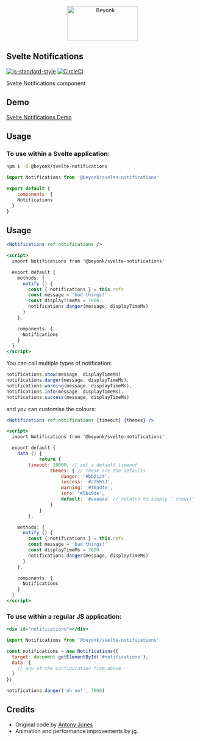 <p align="center">
  <img width="186" height="90" src="https://user-images.githubusercontent.com/218949/44782765-377e7c80-ab80-11e8-9dd8-fce0e37c235b.png" alt="Beyonk" />
</p>

## Svelte Notifications

[![js-standard-style](https://img.shields.io/badge/code%20style-standard-brightgreen.svg)](http://standardjs.com) [![CircleCI](https://circleci.com/gh/beyonk-adventures/svelte-notifications.svg?style=shield)](https://circleci.com/gh/beyonk-adventures/svelte-notifications)

Svelte Notifications component

## Demo

[Svelte Notifications Demo](https://svelte.technology/repl?version=2.15.2&gist=381a8e97686c28ccface39c3f005116e)

## Usage

### To use within a Svelte application:

```bash
npm i -D @beyonk/svelte-notifications
```

```js
import Notifications from '@beyonk/svelte-notifications'

export default {
	components: {
    Notifications
  }
}
```

## Usage

```jsx
<Notifications ref:notifications />

<script>
  import Notifications from '@beyonk/svelte-notifications'

  export default {
    methods: {
      notify () {
        const { notifications } = this.refs
        const message = 'bad things!'
        const displayTimeMs = 7000
        notifications.danger(message, displayTimeMs)
      }
    },

    components: {
      Notifications
    }
  }
</script>
```

You can call multiple types of notification:

```js
notifications.show(message, displayTimeMs)
notifications.danger(message, displayTimeMs),
notifications.warning(message, displayTimeMs),
notifications.info(message, displayTimeMs),
notifications.success(message, displayTimeMs)
```

and you can customise the colours:

```jsx
<Notifications ref:notifications {timeout} {themes} />

<script>
  import Notifications from '@beyonk/svelte-notifications'

  export default {
    data () {
			return {
        timeout: 10000, // set a default timeout
				themes: { // These are the defaults
					danger: '#bb2124',
					success: '#22bb33',
					warning: '#f0ad4e',
					info: '#5bc0de',
					default: '#aaaaaa' // relates to simply '.show()'
				}
			}
		},

    methods: {
      notify () {
        const { notifications } = this.refs
        const message = 'bad things!'
        const displayTimeMs = 7000
        notifications.danger(message, displayTimeMs)
      }
    },

    components: {
      Notifications
    }
  }
</script>
```

### To use within a regular JS application:

```jsx
<div id="notifications"></div>

import Notifications from '@beyonk/svelte-notifications'

const notifications = new Notifications({
  target: document.getElementById('#notifications'),
  data: {
    // any of the configuration from above
  }
})

notifications.danger('oh no!', 7000)
```

## Credits

* Original code by [Antony Jones](https://github.com/antony)
* Animation and performance improvements by jg.
